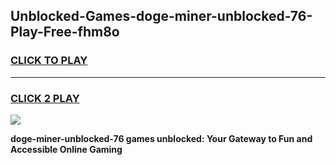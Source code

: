 
## Unblocked-Games-doge-miner-unblocked-76-Play-Free-fhm8o
<h3>
<a href="https://premium76.site?title=doge-miner-unblocked-76&ref=19M">CLICK TO PLAY</a></h3>
<hr>

<h3>
<a href="https://premium76.site?title=doge-miner-unblocked-76&ref=19M">CLICK 2 PLAY</a>
  
</h3>

<a href="https://premium76.site?title=doge-miner-unblocked-76&ref=19M"><img src="https://clearcache.store/games.png"></a>


**doge-miner-unblocked-76 games unblocked: Your Gateway to Fun and Accessible Online Gaming**
